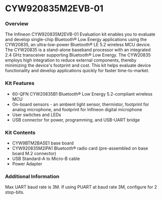 # CYW920835M2EVB-01

### Overview

The Infineon CYW920835M2EVB-01 Evaluation kit enables you to evaluate and develop single-chip Bluetooth&#174; Low Energy applications using the CYW20835, an ultra-low-power Bluetooth&#174; LE 5.2 wireless MCU device. The CYW20835 is a stand-alone baseband processor with an integrated 2.4 GHz transceiver supporting Bluetooth&#174; Low Energy. The CYW20835 employs high integration to reduce external components, thereby minimizing the device's footprint and cost. This kit helps evaluate device functionality and develop applications quickly for faster time-to-market.

### Kit Features

* 60-QFN CYW20835B1 Bluetooth&#174; Low Energy 5.2-compliant wireless MCU
* On-board sensors - an ambient light sensor, thermistor, footprint for analog microphone, and footprint for Infineon digital microphone
* User switches and LEDs
* USB connector for power, programming, and USB-UART bridge

### Kit Contents

* CYW9BTM2BASE1 base board
* CYW920835M2IPA1 Bluetooth&#174; radio card (pre-assembled on base board M.2 connector)
* USB Standard-A to Micro-B cable
* Power Adapter

### Additional Information

Max UART baud rate is 3M.
If using PUART at baud rate 3M, configure for 2 stop-bits.
